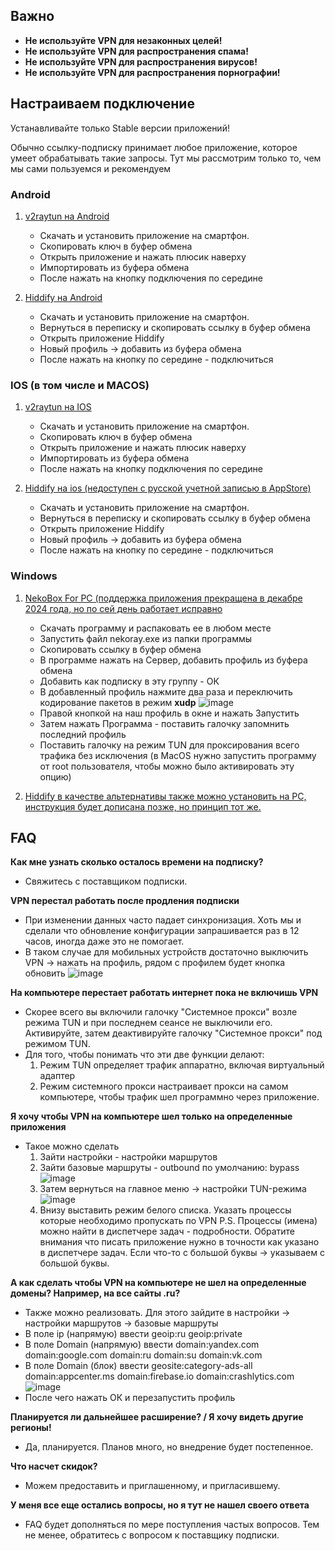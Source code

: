 ## Важно

- **Не используйте VPN для незаконных целей!**
- **Не используйте VPN для распространения спама!**
- **Не используйте VPN для распространения вирусов!**
- **Не используйте VPN для распространения порнографии!**

## **Настраиваем подключение**

Устанавливайте только Stable версии приложений!

Обычно ссылку-подписку принимает любое приложение, которое умеет обрабатывать такие запросы. Тут мы рассмотрим только то, чем мы сами пользуемся и рекомендуем

### Android
1. [v2raytun на Android](https://play.google.com/store/apps/details?id=com.v2raytun.android&hl=ru)
   - Скачать и установить приложение на смартфон.
   - Скопировать ключ в буфер обмена
   - Открыть приложение и нажать плюсик наверху
   - Импортировать из буфера обмена
   - После нажать на кнопку подключения по середине
  

2. [Hiddify на Android](https://play.google.com/store/apps/details?id=app.hiddify.com)
   - Скачать и установить приложение на смартфон.
   - Вернуться в переписку и скопировать ссылку в буфер обмена
   - Открыть приложение Hiddify
   - Новый профиль -> добавить из буфера обмена
   - После нажать на кнопку по середине - подключиться
  
### IOS (в том числе и MACOS)

1. [v2raytun на IOS](https://apps.apple.com/ru/app/v2raytun/id6476628951)
   - Скачать и установить приложение на смартфон.
   - Скопировать ключ в буфер обмена
   - Открыть приложение и нажать плюсик наверху
   - Импортировать из буфера обмена
   - После нажать на кнопку подключения по середине
  

2. [Hiddify на ios (недоступен с русской учетной записью в AppStore)](https://apps.apple.com/us/app/hiddify-proxy-vpn/id6596777532?platform=iphone)
   - Скачать и установить приложение на смартфон.
   - Вернуться в переписку и скопировать ссылку в буфер обмена
   - Открыть приложение Hiddify
   - Новый профиль -> добавить из буфера обмена
   - После нажать на кнопку по середине - подключиться
  
### Windows 
1. [NekoBox For PC (поддержка приложения прекращена в декабре 2024 года, но по сей день работает исправно](https://github.com/MatsuriDayo/nekoray/releases)
    - Скачать программу и распаковать ее в любом месте
    - Запустить файл nekoray.exe из папки программы
    - Скопировать ссылку в буфер обмена
    - В программе нажать на Сервер, добавить профиль из буфера обмена
    - Добавить как подписку в эту группу - ОК
    - В добавленный профиль нажмите два раза и переключить кодирование пакетов в режим **xudp**
![image](https://github.com/maxalove/mxvp_upd/blob/phtos/image_2025-03-01_11-55-40.png?raw=true)
    - Правой кнопкой на наш профиль в окне и нажать Запустить
    - Затем нажать Программа - поставить галочку запомнить последний профиль
    - Поставить галочку на режим TUN для проксирования всего трафика без исключения (в MacOS нужно запустить программу
      от root пользователя, чтобы можно было активировать эту опцию)

2. [Hiddify в качестве альтернативы также можно установить на PC, инструкция будет дописана позже, но принцип тот же.](https://hiddify.com/)

## FAQ
**Как мне узнать сколько осталось времени на подписку?**
- Свяжитесь с поставщиком подписки.

**VPN перестал работать после продления подписки**
- При изменении данных часто падает синхронизация. Хоть мы и сделали что обновление конфигурации запрашивается раз в 12 часов,
  иногда даже это не помогает.
- В таком случае для мобильных устройств достаточно выключить VPN -> нажать на профиль, рядом с профилем
  будет кнопка обновить
  ![image](https://github.com/maxalove/mxvp_upd/blob/phtos/94944463-e4d3-49de-9109-06f9e184e106.jpg?raw=true)

**На компьютере перестает работать интернет пока не включишь VPN**
- Скорее всего вы включили галочку "Системное прокси" возле режима TUN и при последнем сеансе не выключили его.
  Активируйте, затем деактивируйте галочку "Системное прокси" под режимом TUN.
- Для того, чтобы понимать что эти две функции делают:
  1. Режим TUN определяет трафик аппаратно, включая виртуальный адаптер
  2. Режим системного прокси настраивает прокси на самом компьютере, чтобы трафик шел программно через приложение.
 
**Я хочу чтобы VPN на компьютере шел только на определенные приложения**
- Такое можно сделать
  1. Зайти настройки - настройки маршрутов
  2. Зайти базовые маршруты - outbound по умолчанию: bypass
![image](https://github.com/maxalove/mxvp_upd/blob/phtos/photo_5339058564620218716_y.jpg?raw=true)
  3. Затем вернуться на главное меню -> настройки TUN-режима
![image](https://github.com/maxalove/mxvp_upd/blob/phtos/photo_5341511957313876040_x.jpg?raw=true)
  4. Внизу выставить режим белого списка. Указать процессы которые необходимо пропускать по VPN
P.S. Процессы (имена) можно найти в диспетчере задач - подробности. Обратите внимания что писать приложение нужно
в точности как указано в диспетчере задач. Если что-то с большой буквы -> указываем с большой буквы.

**А как сделать чтобы VPN на компьютере не шел на определенные домены? Например, на все сайты .ru?**
- Также можно реализовать. Для этого зайдите в настройки -> настройки маршрутов -> базовые маршруты
- В поле ip (напрямую) ввести
geoip:ru
geoip:private
- В поле Domain (напрямую) ввести
domain:yandex.com
domain:google.com
domain:ru
domain:su
domain:vk.com
- В поле Domain (блок) ввести
geosite:category-ads-all
domain:appcenter.ms
domain:firebase.io
domain:crashlytics.com
![image](https://github.com/maxalove/mxvp_upd/blob/phtos/image_2025-03-01_11-55-40(2).png?raw=true)
- После чего нажать ОК и перезапустить профиль

**Планируется ли дальнейшее расширение? / Я хочу видеть другие регионы!**
- Да, планируется. Планов много, но внедрение будет постепенное.

**Что насчет скидок?**
- Можем предоставить и приглашенному, и пригласившему.

**У меня все еще остались вопросы, но я тут не нашел своего ответа**
- FAQ будет дополняться по мере поступления частых вопросов. Тем не менее, обратитесь с вопросом к поставщику подписки.
